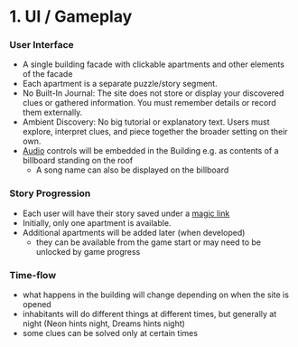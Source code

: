# 1. UI / Gameplay

### User Interface

- A single building facade with clickable apartments and other elements of the facade
- Each apartment is a separate puzzle/story segment.
- No Built-In Journal: The site does not store or display your discovered clues or gathered information. You must remember details or record them externally.
- Ambient Discovery: No big tutorial or explanatory text. Users must explore, interpret clues, and piece together the broader setting on their own.
- [Audio](3%20Audio%201c4152c17a90800a8c70d799bffce372.md) controls will be embedded in the Building e.g. as contents of a billboard standing on the roof
    - A song name can also be displayed on the billboard

### Story Progression

- Each user will have their story saved under a [magic link](6%20Technical%20Implementation%201c4152c17a9080fa86a7da3ea5b5ef0a.md)
- Initially, only one apartment is available.
- Additional apartments will be added later (when developed)
    - they can be available from the game start or may need to be unlocked by game progress

### Time-flow

- what happens in the building will change depending on when the site is opened
- inhabitants will do different things at different times, but generally at night (Neon hints night, Dreams hints night)
- some clues can be solved only at certain times